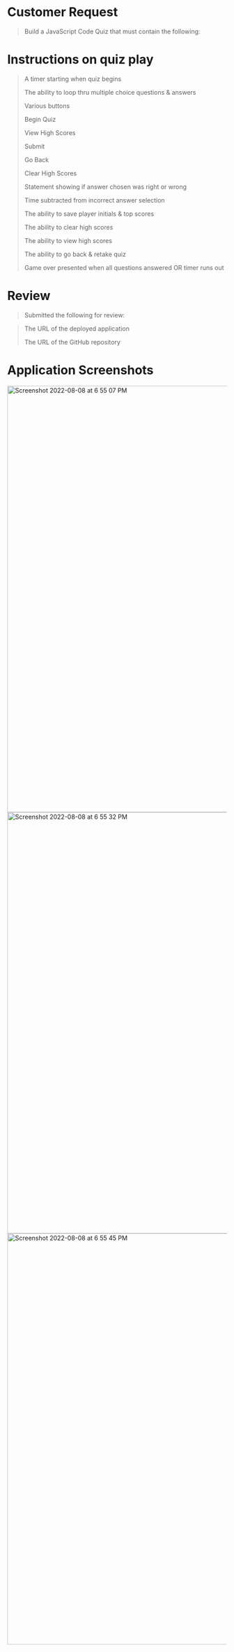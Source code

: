 # Customer Request
>Build a JavaScript Code Quiz that must contain the following:

# Instructions on quiz play
>A timer starting when quiz begins
>
>The ability to loop thru multiple choice questions & answers
>
>Various buttons
>
>Begin Quiz
>
>View High Scores
>
>Submit
>
>Go Back
>
>Clear High Scores
>
>Statement showing if answer chosen was right or wrong
>
>Time subtracted from incorrect answer selection
>
>The ability to save player initials & top scores
>
>The ability to clear high scores
>
>The ability to view high scores
>
>The ability to go back & retake quiz
>
>Game over presented when all questions answered OR timer runs out

# Review
>Submitted the following for review:

>The URL of the deployed application
>
>The URL of the GitHub repository

# Application Screenshots
<img width="980" alt="Screenshot 2022-08-08 at 6 55 07 PM" src="https://user-images.githubusercontent.com/107279088/183539531-c4a08bed-2e3e-4b08-bdda-39aa3db0355c.png">

<img width="968" alt="Screenshot 2022-08-08 at 6 55 32 PM" src="https://user-images.githubusercontent.com/107279088/183539561-6a51899e-4cf5-454f-bb0d-b182163b1be5.png">

<img width="945" alt="Screenshot 2022-08-08 at 6 55 45 PM" src="https://user-images.githubusercontent.com/107279088/183539592-10fc7a9e-657a-437c-acb6-d21ff5f2aaa7.png">



